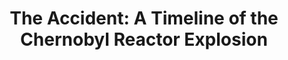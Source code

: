 ---
title:  "The Accident: A Timeline of the Chernobyl Reactor Explosion"
category: ['time']
excerpt: "A timeline and graphics show the Chernobyl reactor explosion as it unfolded."
description: "A timeline that dives deep into the night of the Chernobyl reactor explosion and the causes associated with it. Starting with the decisions made leading up to the disaster and moving to a second-by-second description of the explosion, this project follows the status of the reactor with graphics that show the weight of what happened. This project hopes to make it clear to everyone what the underlying issues were that led to the disaster and the decisions that were made which caused it to happen. "
contributors:
    - name: Elliot Kenaston
      bio: "Class of 2021, and astrophysics major from Fairbanks Alaska. "
embed:
  - type: timeline
    id: 1SX76BGj92qw_Cza1McItKZj5Dhwh3UOB3zFSdpL6Ruc
    url: "https://cdn.knightlab.com/libs/timeline3/latest/embed/index.html?source=1SX76BGj92qw_Cza1McItKZj5Dhwh3UOB3zFSdpL6Ruc&font=Default&lang=en&initial_zoom=2&height=650"
---